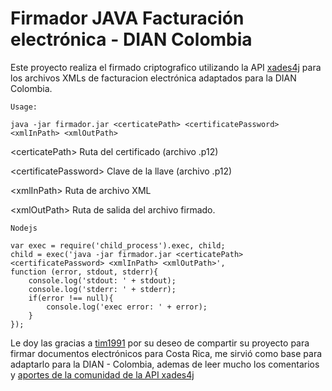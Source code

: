 # Firmador JAVA Facturación electrónica - DIAN Colombia

Este proyecto realiza el firmado criptografico utilizando la API [xades4j](https://github.com/luisgoncalves/xades4j) para los archivos XMLs de facturacion electrónica adaptados para la DIAN Colombia.

```
Usage:

java -jar firmador.jar <certicatePath> <certificatePassword> <xmlInPath> <xmlOutPath>
```

\<certicatePath\> Ruta del certificado (archivo .p12)

\<certificatePassword\> Clave de la llave (archivo .p12)
  
\<xmlInPath\> Ruta de archivo XML
  
\<xmlOutPath\> Ruta de salida del archivo firmado.


```
Nodejs

var exec = require('child_process').exec, child; 
child = exec('java -jar firmador.jar <certicatePath> <certificatePassword> <xmlInPath> <xmlOutPath>', 
function (error, stdout, stderr){ 
    console.log('stdout: ' + stdout); 
    console.log('stderr: ' + stderr); 
    if(error !== null){ 
        console.log('exec error: ' + error); 
    } 
});
```

Le doy las gracias a [tim1991](https://github.com/tim1991) por su deseo de compartir su proyecto para firmar documentos electrónicos para Costa Rica, me sirvió como base para adaptarlo para la DIAN - Colombia, ademas de leer mucho los comentarios y [aportes de la comunidad de la API xades4j](https://github.com/luisgoncalves/xades4j/issues/134)
